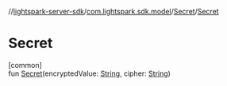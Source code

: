//[lightspark-server-sdk](../../../index.md)/[com.lightspark.sdk.model](../index.md)/[Secret](index.md)/[Secret](-secret.md)

# Secret

[common]\
fun [Secret](-secret.md)(encryptedValue: [String](https://kotlinlang.org/api/latest/jvm/stdlib/kotlin/-string/index.html), cipher: [String](https://kotlinlang.org/api/latest/jvm/stdlib/kotlin/-string/index.html))
